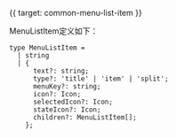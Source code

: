 {{ target: common-menu-list-item }}

MenuListItem定义如下：

```
type MenuListItem =
  | string
  | {
      text?: string;
      type?: 'title' | 'item' | 'split';
      menuKey?: string;
      icon?: Icon;
      selectedIcon?: Icon;
      stateIcon?: Icon;
      children?: MenuListItem[];
    };
```
